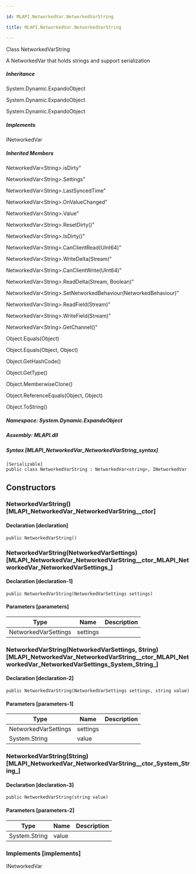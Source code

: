 ```yaml
---

id: MLAPI.NetworkedVar.NetworkedVarString

title: MLAPI.NetworkedVar.NetworkedVarString

---
```


Class NetworkedVarString

<div class="markdown level0 summary" markdown="1">

A NetworkedVar that holds strings and support serialization

</div>

<div class="markdown level0 conceptual" markdown="1">

</div>

<div class="inheritance" markdown="1">

##### Inheritance

<div class="level0" markdown="1">

System.Dynamic.ExpandoObject

</div>

<div class="level1" markdown="1">

System.Dynamic.ExpandoObject

</div>

<div class="level2" markdown="1">

System.Dynamic.ExpandoObject

</div>

</div>

<div markdown="1" classs="implements">

##### Implements

<div markdown="1">

INetworkedVar

</div>

</div>

<div class="inheritedMembers" markdown="1">

##### Inherited Members

<div markdown="1">

NetworkedVar\<String\>.isDirty"

</div>

<div markdown="1">

NetworkedVar\<String\>.Settings"

</div>

<div markdown="1">

NetworkedVar\<String\>.LastSyncedTime"

</div>

<div markdown="1">

NetworkedVar\<String\>.OnValueChanged"

</div>

<div markdown="1">

NetworkedVar\<String\>.Value"

</div>

<div markdown="1">

NetworkedVar\<String\>.ResetDirty()"

</div>

<div markdown="1">

NetworkedVar\<String\>.IsDirty()"

</div>

<div markdown="1">

NetworkedVar\<String\>.CanClientRead(UInt64)"

</div>

<div markdown="1">

NetworkedVar\<String\>.WriteDelta(Stream)"

</div>

<div markdown="1">

NetworkedVar\<String\>.CanClientWrite(UInt64)"

</div>

<div markdown="1">

NetworkedVar\<String\>.ReadDelta(Stream, Boolean)"

</div>

<div markdown="1">

NetworkedVar\<String\>.SetNetworkedBehaviour(NetworkedBehaviour)"

</div>

<div markdown="1">

NetworkedVar\<String\>.ReadField(Stream)"

</div>

<div markdown="1">

NetworkedVar\<String\>.WriteField(Stream)"

</div>

<div markdown="1">

NetworkedVar\<String\>.GetChannel()"

</div>

<div markdown="1">

Object.Equals(Object)

</div>

<div markdown="1">

Object.Equals(Object, Object)

</div>

<div markdown="1">

Object.GetHashCode()

</div>

<div markdown="1">

Object.GetType()

</div>

<div markdown="1">

Object.MemberwiseClone()

</div>

<div markdown="1">

Object.ReferenceEquals(Object, Object)

</div>

<div markdown="1">

Object.ToString()

</div>

</div>

##### **Namespace**: System.Dynamic.ExpandoObject

##### **Assembly**: MLAPI.dll

##### Syntax [MLAPI_NetworkedVar_NetworkedVarString_syntax]

    [Serializable]
    public class NetworkedVarString : NetworkedVar<string>, INetworkedVar

## Constructors <span id="MLAPI_NetworkedVar_NetworkedVarString__ctor_"></span>

### NetworkedVarString() [MLAPI_NetworkedVar_NetworkedVarString__ctor]

<div class="markdown level1 summary" markdown="1">

</div>

<div class="markdown level1 conceptual" markdown="1">

</div>

#### Declaration [declaration]

    public NetworkedVarString()

<span id="MLAPI_NetworkedVar_NetworkedVarString__ctor_"></span>

### NetworkedVarString(NetworkedVarSettings) [MLAPI_NetworkedVar_NetworkedVarString__ctor_MLAPI_NetworkedVar_NetworkedVarSettings_]

<div class="markdown level1 summary" markdown="1">

</div>

<div class="markdown level1 conceptual" markdown="1">

</div>

#### Declaration [declaration-1]

    public NetworkedVarString(NetworkedVarSettings settings)

#### Parameters [parameters]

| Type                 | Name                                        | Description |
|----------------------|---------------------------------------------|-------------|
| NetworkedVarSettings | <span class="parametername">settings</span> |             |

<span id="MLAPI_NetworkedVar_NetworkedVarString__ctor_"></span>

### NetworkedVarString(NetworkedVarSettings, String) [MLAPI_NetworkedVar_NetworkedVarString__ctor_MLAPI_NetworkedVar_NetworkedVarSettings_System_String_]

<div class="markdown level1 summary" markdown="1">

</div>

<div class="markdown level1 conceptual" markdown="1">

</div>

#### Declaration [declaration-2]

    public NetworkedVarString(NetworkedVarSettings settings, string value)

#### Parameters [parameters-1]

| Type                                    | Name                                        | Description |
|-----------------------------------------|---------------------------------------------|-------------|
| NetworkedVarSettings                    | <span class="parametername">settings</span> |             |
| <span class="xref">System.String</span> | <span class="parametername">value</span>    |             |

<span id="MLAPI_NetworkedVar_NetworkedVarString__ctor_"></span>

### NetworkedVarString(String) [MLAPI_NetworkedVar_NetworkedVarString__ctor_System_String_]

<div class="markdown level1 summary" markdown="1">

</div>

<div class="markdown level1 conceptual" markdown="1">

</div>

#### Declaration [declaration-3]

    public NetworkedVarString(string value)

#### Parameters [parameters-2]

| Type                                    | Name                                     | Description |
|-----------------------------------------|------------------------------------------|-------------|
| <span class="xref">System.String</span> | <span class="parametername">value</span> |             |

### Implements [implements]

<div markdown="1">

INetworkedVar

</div>
